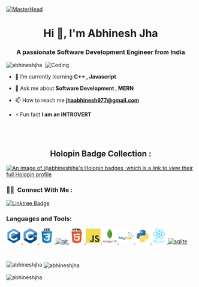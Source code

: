[![MasterHead](https://firebasestorage.googleapis.com/v0/b/flexi-coding.appspot.com/o/dempgi7-520f8d5f-63d4-4453-8822-dbc149ae27f8.gif?alt=media&token=91c0c7b2-93c3-4029-b011-1a8703c5730d)](https://rishavchanda.io)
<h1 align="center">Hi 👋, I'm Abhinesh Jha</h1>
<h3 align="center">A passionate Software Development Engineer from India</h3>
<img align="right" alt="Coding" width="400" src="https://cdn.dribbble.com/users/1162077/screenshots/3848914/programmer.gif">

<p align="left"> <img src="https://komarev.com/ghpvc/?username=abhineshjha&label=Profile%20views&color=df0707&style=plastic" alt="abhineshjha" /> </p>

- 🌱 I’m currently learning **C++ , Javascript**

- 💬 Ask me about **Software Development , MERN**

- 📫 How to reach me **jhaabhinesh977@gmail.com** 

- ⚡ Fun fact **I am an INTROVERT**
</br>
<br/>

  <h2 align="center">Holopin Badge Collection :</h2>

   [![An image of @abhineshjha's Holopin badges, which is a link to view their full Holopin profile](https://holopin.me/abhineshjha)](https://holopin.io/@abhineshjha)

### :man_technologist: &nbsp;Connect With Me :
<p>
  
<a href="https://linktr.ee/Abhinesh_Jha"><img src="https://img.shields.io/badge/Linktree-red?style=for-the-badge&logo=linktree&logoColor=blue" alt="Linktree Badge"></a>

</p>

<h3 align="left">Languages and Tools:</h3>
<p align="left"> <a href="https://www.cprogramming.com/" target="_blank" rel="noreferrer"> <img src="https://raw.githubusercontent.com/devicons/devicon/master/icons/c/c-original.svg" alt="c" width="40" height="40"/> </a> <a href="https://www.w3schools.com/cpp/" target="_blank" rel="noreferrer"> <img src="https://raw.githubusercontent.com/devicons/devicon/master/icons/cplusplus/cplusplus-original.svg" alt="cplusplus" width="40" height="40"/> </a> <a href="https://www.w3schools.com/css/" target="_blank" rel="noreferrer"> <img src="https://raw.githubusercontent.com/devicons/devicon/master/icons/css3/css3-original-wordmark.svg" alt="css3" width="40" height="40"/> </a> <a href="https://git-scm.com/" target="_blank" rel="noreferrer"> <img src="https://www.vectorlogo.zone/logos/git-scm/git-scm-icon.svg" alt="git" width="40" height="40"/> </a> <a href="https://www.w3.org/html/" target="_blank" rel="noreferrer"> <img src="https://raw.githubusercontent.com/devicons/devicon/master/icons/html5/html5-original-wordmark.svg" alt="html5" width="40" height="40"/> </a> <a href="https://developer.mozilla.org/en-US/docs/Web/JavaScript" target="_blank" rel="noreferrer"> <img src="https://raw.githubusercontent.com/devicons/devicon/master/icons/javascript/javascript-original.svg" alt="javascript" width="40" height="40"/> </a> <a href="https://www.mongodb.com/" target="_blank" rel="noreferrer"> <img src="https://raw.githubusercontent.com/devicons/devicon/master/icons/mongodb/mongodb-original-wordmark.svg" alt="mongodb" width="40" height="40"/> </a> <a href="https://www.mysql.com/" target="_blank" rel="noreferrer"> <img src="https://raw.githubusercontent.com/devicons/devicon/master/icons/mysql/mysql-original-wordmark.svg" alt="mysql" width="40" height="40"/> </a> <a href="https://www.python.org" target="_blank" rel="noreferrer"> <img src="https://raw.githubusercontent.com/devicons/devicon/master/icons/python/python-original.svg" alt="python" width="40" height="40"/> </a> <a href="https://reactjs.org/" target="_blank" rel="noreferrer"> <img src="https://raw.githubusercontent.com/devicons/devicon/master/icons/react/react-original-wordmark.svg" alt="react" width="40" height="40"/> </a> <a href="https://www.sqlite.org/" target="_blank" rel="noreferrer"> <img src="https://www.vectorlogo.zone/logos/sqlite/sqlite-icon.svg" alt="sqlite" width="40" height="40"/> </a> </p>

</br>


<p><img align="left" src="https://github-readme-stats.vercel.app/api/top-langs?username=abhineshjha&show_icons=true&theme=tokyonight&bg_color=000000&hide_border=true&locale=en&layout=compact" alt="abhineshjha" /></p>

<p>&nbsp;<img align="center" src="https://github-readme-stats.vercel.app/api?username=abhineshjha&show_icons=true&theme=tokyonight&bg_color=000000&hide_border=true&locale=en" alt="abhineshjha" /></p>

<p><img align="center" src="https://github-readme-streak-stats.herokuapp.com/?user=abhineshjha&theme=default" alt="abhineshjha" /></p>
